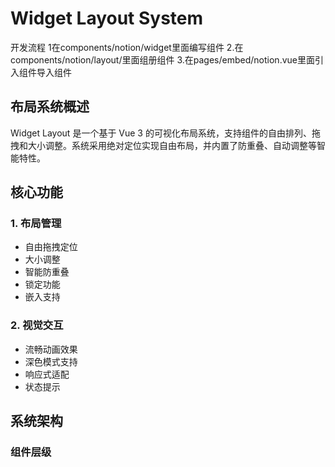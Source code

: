 # Widget Layout System

开发流程
1在components/notion/widget里面编写组件
2.在components/notion/layout/里面组册组件
3.在pages/embed/notion.vue里面引入组件导入组件
## 布局系统概述

Widget Layout 是一个基于 Vue 3 的可视化布局系统，支持组件的自由排列、拖拽和大小调整。系统采用绝对定位实现自由布局，并内置了防重叠、自动调整等智能特性。

## 核心功能

### 1. 布局管理
- 自由拖拽定位
- 大小调整
- 智能防重叠
- 锁定功能
- 嵌入支持

### 2. 视觉交互
- 流畅动画效果
- 深色模式支持
- 响应式适配
- 状态提示

## 系统架构

### 组件层级


